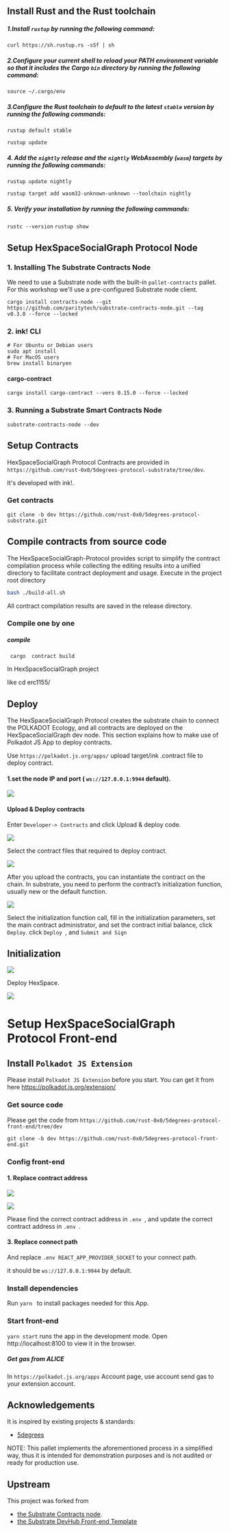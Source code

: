 ## Install Rust and the Rust toolchain

#####  1.Install `rustup` by running the following command: 

` curl https://sh.rustup.rs -sSf | sh `

##### 2.Configure your current shell to reload your PATH environment variable so that it includes the Cargo `bin` directory by running the following command: 

` source ~/.cargo/env `

##### 3.Configure the Rust toolchain to default to the latest `stable` version by running the following commands: 

`rustup default stable`

`rustup update`

##### 4. Add the `nightly` release and the `nightly` WebAssembly (`wasm`) targets by running the following commands: 

`rustup update nightly`

`rustup target add wasm32-unknown-unknown --toolchain nightly`

##### 5. Verify your installation by running the following commands: 

`rustc --version`
`rustup show`

## Setup HexSpaceSocialGraph Protocol Node

### 1. Installing The Substrate Contracts Node

 We need to use a Substrate node with the built-in `pallet-contracts` pallet. For this workshop we'll use a pre-configured Substrate node client. 

`cargo install contracts-node --git https://github.com/paritytech/substrate-contracts-node.git --tag v0.3.0 --force --locked`

### 2. ink! CLI

```
# For Ubuntu or Debian users
sudo apt install 
# For MacOS users
brew install binaryen
```

#### cargo-contract

`cargo install cargo-contract --vers 0.15.0 --force --locked`

### 3. Running a Substrate Smart Contracts Node

` substrate-contracts-node --dev  `



## Setup Contracts

HexSpaceSocialGraph Protocol Contracts are provided in `https://github.com/rust-0x0/5degrees-protocol-substrate/tree/dev`. 

It's developed with ink!.

### Get contracts

```
git clone -b dev https://github.com/rust-0x0/5degrees-protocol-substrate.git
```


## Compile contracts from source code

The HexSpaceSocialGraph-Protocol provides script to simplify the contract compilation process while collecting the editing results into a unified directory to facilitate contract deployment and usage. Execute in the project root directory

```bash
bash ./build-all.sh
```

All contract compilation results are saved in the release directory.

### Compile  one by one 

##### compile

` cargo  contract build`

In HexSpaceSocialGraph project 

like cd erc1155/       


## Deploy

The HexSpaceSocialGraph Protocol creates the substrate chain to connect the POLKADOT Ecology, and all contracts are deployed on the HexSpaceSocialGraph dev node. This section explains how to make use of Polkadot JS App to deploy contracts.

Use `https://polkadot.js.org/apps/` upload target/ink .contract file to deploy contract.

#### 1.set the node IP and port ( `ws://127.0.0.1:9944` default).

![](./1.png)

#### Upload & Deploy contracts

Enter `Developer-> Contracts` and click Upload & deploy code.

![](./2.jpg)

Select the contract files that required to deploy contract.

![](./3.jpg)

After you upload the contracts, you can instantiate the contract on the chain. In substrate, you need to perform the contract’s initialization function, usually new or the default function.

![](./4.jpg)

Select the initialization function call, fill in the initialization parameters, set the main contract administrator, and set the contract initial balance, click `Deploy`.
click `Deploy `, and `Submit and Sign`

## Initialization

![](./5.jpg)

Deploy HexSpace.

![](./6.jpg)

# Setup HexSpaceSocialGraph Protocol Front-end

## Install `Polkadot JS Extension`

Please install `Polkadot JS Extension` before you start. You can get it from here https://polkadot.js.org/extension/

### Get source code

Please get the code from `https://github.com/rust-0x0/5degrees-protocol-front-end/tree/dev`

```
git clone -b dev https://github.com/rust-0x0/5degrees-protocol-front-end.git
```

### Config front-end

#### 1. Replace contract address

![](./front-1.jpg)

![](./front-3.jpg)

Please find the correct contract address in `.env `, and update the correct  contract address in   ```.env ```. 



#### 3. Replace connect path

And replace `.env REACT_APP_PROVIDER_SOCKET` to your connect path.

it should be `ws://127.0.0.1:9944` by default.


### Install dependencies

Run `yarn ` to install packages needed for this App.

### Start front-end

`yarn start` runs the app in the development mode.
Open http://localhost:8100 to view it in the browser.



##### Get gas from ALICE

In `https://polkadot.js.org/apps` Account page, use account  send gas to your extension account.



## Acknowledgements

It is inspired by existing projects & standards:

- [5degrees](https://github.com/5DegreesProtocol/5degrees-protocol.git)


NOTE: This pallet implements the aforementioned process in a simplified way, thus it is intended for demonstration purposes and is not audited or ready for production use.

## Upstream

This project was forked from
- [the Substrate Contracts node](https://github.com/paritytech/substrate-contracts-node.git).
- [the Substrate DevHub Front-end Template](https://github.com/substrate-developer-hub/substrate-front-end-template)
